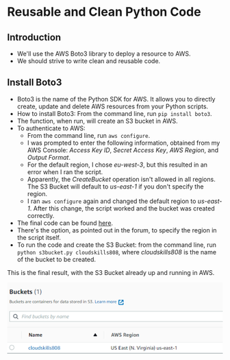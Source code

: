 # Reusable and Clean Python Code

## Introduction

- We'll use the AWS Boto3 library to deploy a resource to AWS.
- We should strive to write clean and reusable code.

## Install Boto3

- Boto3 is the name of the Python SDK for AWS. It allows you to directly create, update and delete AWS resources from your Python scripts.
- How to install Boto3: From the command line, run `pip install boto3`.
- The function, when run, will create an S3 bucket in AWS.
- To authenticate to AWS:
  - From the command line, run `aws configure`.
  - I was prompted to enter the following information, obtained from my AWS Console: *Access Key ID*, *Secret Access Key*, *AWS Region*, and *Output Format*.
  - For the default region, I chose *eu-west-3*, but this resulted in an error when I ran the script.
  - Apparently, the *CreateBucket* operation isn't allowed in all regions. The S3 Bucket will default to *us-east-1* if you don't specify the region.
  - I ran `aws configure` again and changed the default region to *us-east-1*. After this change, the script worked and the bucket was created correctly.
- The final code can be found [here](Project2/s3bucket.py).
- There's the option, as pointed out in the forum, to specify the region in the script itself.
- To run the code and create the S3 Bucket: from the command line, run `python s3bucket.py cloudskills808`, where *cloudskills808* is the name of the bucket to be created.

This is the final result, with the S3 Bucket already up and running in AWS.

![AWS Portal](Project2/portal_bucket_live.png)
